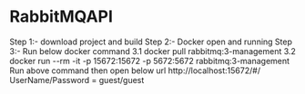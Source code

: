 # RabbitMQAPI
Step 1:- download project and build
Step 2:- Docker open and running
Step 3:- Run below  docker command
            3.1 docker pull rabbitmq:3-management
          3.2 docker run --rm -it -p 15672:15672 -p 5672:5672 rabbitmq:3-management
Run above command then open below url
http://localhost:15672/#/
UserName/Password = guest/guest

